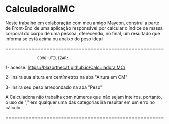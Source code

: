 # CalculadoraIMC
Neste trabalho em colaboração com meu amigo Maycon, construi a parte de Front-End de uma aplicação responsável por calcular o índice de massa corporal do corpo de uma pessoa, oferecendo, no final, um resultado que informa se está acima ou abaixo do peso ideal

======================================================

                  COMO UTILIZAR:

1- acesse: https://blazorthecat.github.io/CalculadoraIMC/

2- Insira sua altura em centímetros na aba "Altura em CM"

3- Insira seu peso arredondado na aba "Peso"

A Calculadora não trabalha com números que não sejam inteiros, portanto, o uso de "," em qualquer uma das categorias irá resultar em um erro no cálculo

======================================================                

